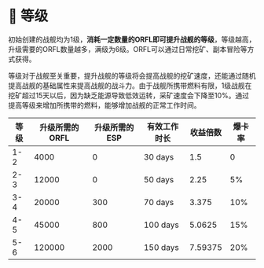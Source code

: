# 🔢 等级

初始创建的战舰均为1级，**消耗一定数量的ORFL即可提升战舰的等级**，等级越高，升级需要的ORFL数量越多，满级为6级。ORFL可以通过日常挖矿、副本冒险等方式获得。

等级对于战舰至关重要，提升战舰的等级将会提高战舰的挖矿速度，还能通过随机提高战舰的基础属性来提高战舰的战斗力。由于战舰所携带燃料有限，1级战舰在挖矿超过15天以后，因为缺乏能源导致低效运转，采矿速度会下降至10%。通过提高等级来增加所携带的燃料，能够增加战舰的正常工作时间。

| 等级  | 升级所需的ORFL | 升级所需的ESP | 有效工作时长   | 收益倍数    | 爆卡率 |
| --- | --------- | -------- | -------- | ------- | --- |
| 1-2 | 4000      | 0        | 30 days  | 1.5     | 0   |
| 2-3 | 12000     | 0        | 50 days  | 2.25    | 5%  |
| 3-4 | 20000     | 300      | 70 days  | 3.375   | 10% |
| 4-5 | 45000     | 800      | 100 days | 5.0625  | 15% |
| 5-6 | 120000    | 2000     | 150 days | 7.59375 | 20% |
